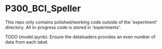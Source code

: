 # P300_BCI_Speller

This repo only contains polished/working code outside of the 'experiment' directory. All in-progress code is stored in 'experiments'.


TODO (model.ipynb): Ensure the dataloaders provides an even number of data from each label.